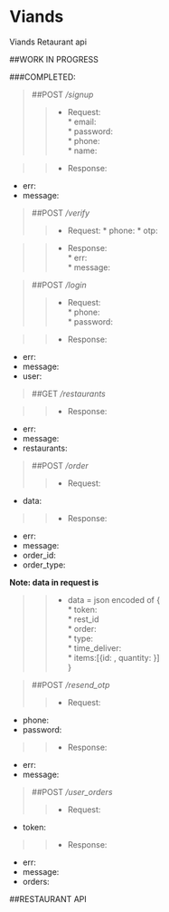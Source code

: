 # Viands
Viands Retaurant api

##WORK IN PROGRESS

###COMPLETED:

> ##POST _/signup_
>>  * Request:  
    * email:  
    * password:  
    * phone:  
    * name:  

>> * Response:
   * err:  
   * message:

> ##POST _/verify_  
>>  * Request:
    * phone:
    * otp:  

>>  * Response:  
    * err:  
    * message:  

> ##POST _/login_  
>>  * Request:  
    * phone:  
    * password:  

>> * Response:
   * err:  
   * message:
   * user:

> ##GET _/restaurants_  
>>  

>> * Response:      
   * err:   
   * message:  
   * restaurants:  

> ##POST _/order_  
>> * Request:  
   * data: 

>> * Response:  
   * err:  
   * message:  
   * order_id:
   * order_type:
  
  **Note: data in request is**  
>>  * data = json encoded of {  
      * token:  
      * rest_id  
      * order:  
      *   type:  
      *   time_deliver:  
      *   items:[{id: , quantity: }]  
    }

> ##POST _/resend_otp_  
>> * Request:    
   * phone:  
   * password:  

>> * Response:    
   * err:  
   * message:  

> ##POST _/user_orders_  
>> * Request:  
   * token:  

>> * Response:  
   * err:  
   * message:  
   * orders: 

##RESTAURANT API

> ##